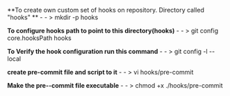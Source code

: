 **To create own custom set of hooks on repository. Directory called "hooks" ** - - > mkdir -p hooks

**To configure hooks path to point to this directory(hooks)** - - > git config core.hooksPath hooks

**To Verify the hook configuration run this command** - - > git config -l --local

**create pre-commit file and script to it** - - > vi hooks/pre-commit

**Make the pre--commit file executable** - - > chmod +x ./hooks/pre-commit
